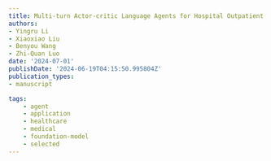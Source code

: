 ```yaml
---
title: Multi-turn Actor-critic Language Agents for Hospital Outpatient Referral
authors:
- Yingru Li
- Xiaoxiao Liu
- Benyou Wang
- Zhi-Quan Luo
date: '2024-07-01'
publishDate: '2024-06-19T04:15:50.995804Z'
publication_types:
- manuscript

tags:
    - agent
    - application
    - healthcare
    - medical
    - foundation-model
    - selected
---
```

